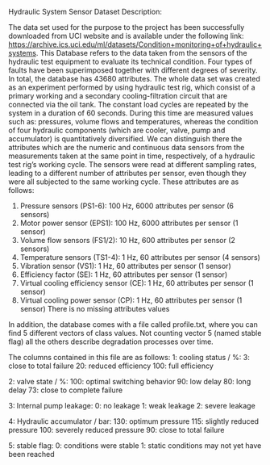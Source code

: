 Hydraulic System Sensor Dataset Description:

The data set used for the purpose to the project has been successfully downloaded from UCI website
and is available under the following link: https://archive.ics.uci.edu/ml/datasets/Condition+monitoring+of+hydraulic+systems.
This Database refers to the data taken from the sensors of the hydraulic test equipment to evaluate its technical condition.
Four types of faults have been superimposed together with different degrees of severity.
In total, the database has 43680 attributes.
The whole data set was created as an experiment performed by using hydraulic test rig, which
consist of a primary working and a secondary cooling-filtration circuit that are connected via the oil
tank. The constant load cycles are repeated by the system in a duration of 60 seconds. During this time
are measured values such as: pressures, volume flows and temperatures, whereas the condition of four
hydraulic components (which are cooler, valve, pump and accumulator) is quantitatively diversified.
We can distinguish there the attributes which are the numeric and continuous data sensors from the
measurements taken at the same point in time, respectively, of a hydraulic test rig’s working cycle. The
sensors were read at different sampling rates, leading to a different number of attributes per sensor,
even though they were all subjected to the same working cycle. These attributes are as follows:
1. Pressure sensors (PS1-6): 100 Hz, 6000 attributes per sensor (6 sensors)
2. Motor power sensor (EPS1): 100 Hz, 6000 attributes per sensor (1 sensor)
3. Volume flow sensors (FS1/2): 10 Hz, 600 attributes per sensor (2 sensors)
4. Temperature sensors (TS1-4): 1 Hz, 60 attributes per sensor (4 sensors)
5. Vibration sensor (VS1): 1 Hz, 60 attributes per sensor (1 sensor)
6. Efficiency factor (SE): 1 Hz, 60 attributes per sensor (1 sensor)
7. Virtual cooling efficiency sensor (CE): 1 Hz, 60 attributes per sensor (1 sensor)
8. Virtual cooling power sensor (CP): 1 Hz, 60 attributes per sensor (1 sensor)
There is no missing attributes values

In addition, the database comes with a file called profile.txt, where you can find 5 different vectors of class values.
Not counting vector 5 (named stable flag) all the others describe degradation processes over time.

The columns contained in this file are as follows:
1: cooling status / %:
	3: close to total failure
	20: reduced efficiency
	100: full efficiency

2: valve state / %:
	100: optimal switching behavior
	90: low delay
	80: long delay
	73: close to complete failure

3: Internal pump leakage:
	0: no leakage
	1: weak leakage
	2: severe leakage

4: Hydraulic accumulator / bar:
	130: optimum pressure
	115: slightly reduced pressure
	100: severely reduced pressure
	90: close to total failure

5: stable flag:
	0: conditions were stable
	1: static conditions may not yet have been reached
